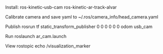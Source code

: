 Install:
ros-kinetic-usb-cam
ros-kinetic-ar-track-alvar

Calibrate camera and save yaml to
~/.ros/camera_info/head_camera.yaml

Publish
rosrun tf static_transform_publisher 0 0 0 0 0 0 odom usb_cam

Run
roslaunch ar_cam.launch

View
rostopic echo /visualization_marker
